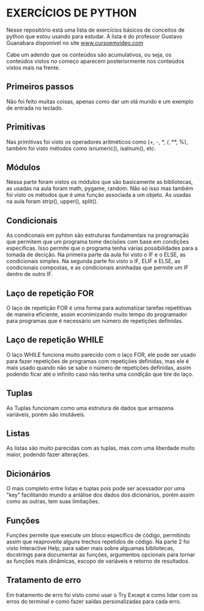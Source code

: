 # **EXERCÍCIOS DE PYTHON**
Nesse repositório está uma lista de exercícios básicos de conceitos de python que estou usando para estudar. A lista é do professor Gustavo Guanabara disponível no site www.cursoemvideo.com

Cabe um adendo que os conteúdos são acumulativos, ou seja, os conteúdos vistos no começo aparecem posteriormente nos conteúdos vistos mais na frente.

## **Primeiros passos**
Não foi feito muitas coisas, apenas como dar um olá mundo e um exemplo de entrada no teclado.

## **Primitivas**
Nas primitivas foi visto os operadores aritméticos como (+, -, *, /, **, %), também foi visto métodos como isnumeric(), isalnum(), etc.

## **Módulos**
Nessa parte foram vistos os módulos que são basicamente as bibliotecas, as usadas na aula foram math, pygame, random. Não só isso mas também foi visto os métodos que é uma função associada a um objeto. As usadas na aula foram strip(), upper(), split().

## **Condicionais**
As condiconais em pyhton são estruturas fundamentais na programação que permitem que um programa tome decisões com base em condições específicas. Isso permite que o programa tenha várias possibilidades para a tomada de decição. Na primeira parte da aula foi visto o IF e o ELSE, as condicionais simples. Na segunda parte foi visto o IF, ELIF e ELSE, as condicionais compostas, e as condicionais aninhadas que permite um IF dentro de outro IF.

## **Laço de repetição FOR**
O laço de repetição FOR é uma forma para automatizar tarefas repetitivas de maneira eficiente, assim econimizando muito tempo do programador para programas que é necessário um número de repetições definidas. 

## **Laço de repetição WHILE**
O laço WHILE funciona muito parecido com o laço FOR, ele pode ser usado para fazer repetições de programas com repetições definidas, mas ele é mais usado quando não se sabe o número de repetições definidas, assim podendo ficar até o infinito caso não tenha uma condição que tire do laço.

## **Tuplas**
As Tuplas funcionam como uma estrutura de dados que armazena variáveis, porém são imutáveis. 

## **Listas**
As listas são muito parecidas com as tuplas, mas com uma liberdade muito maior, podendo fazer alterações.

## **Dicionários**
O mais completo entre listas e tuplas pois pode ser acessador por uma "key" facilitando mundo a anlálise dos dados dos dicionários, porém assim como as outras, tem suas limitações.

## **Funções**
Funções permite que execute um bloco específico de código, permitindo assim que reaproveite alguns trechos repetidos de código. Na parte 2 foi visto Interactive Help, para saber mais sobre alguamas bibliotecas, docstrings para documentar as funções, argumentos opcionais para tornar as funções mais dinâmicas, escopo de variáveis e retorno de resultados.

## **Tratamento de erro**
Em tratamento de erro foi visto como usar o Try Except e como lidar com os erros do terminal e como fazer saídas personalizadas para cada erro.
